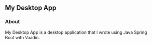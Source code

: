 ## My Desktop App

### About
My Desktop App is a desktop application that I wrote using Java Spring Boot with Vaadin.